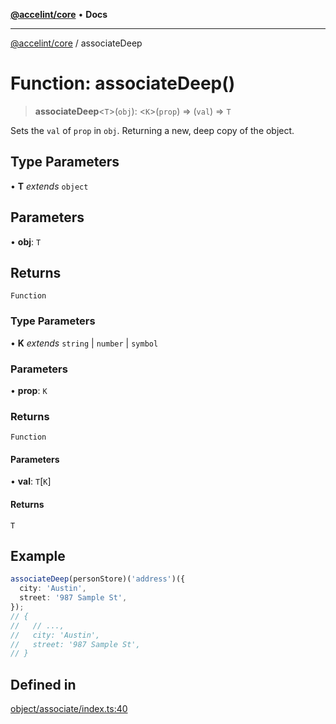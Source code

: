 [**@accelint/core**](../README.md) • **Docs**

***

[@accelint/core](../README.md) / associateDeep

# Function: associateDeep()

> **associateDeep**\<`T`\>(`obj`): \<`K`\>(`prop`) => (`val`) => `T`

Sets the `val` of `prop` in `obj`. Returning a new, deep copy of the object.

## Type Parameters

• **T** *extends* `object`

## Parameters

• **obj**: `T`

## Returns

`Function`

### Type Parameters

• **K** *extends* `string` \| `number` \| `symbol`

### Parameters

• **prop**: `K`

### Returns

`Function`

#### Parameters

• **val**: `T`\[`K`\]

#### Returns

`T`

## Example

```ts
associateDeep(personStore)('address')({
  city: 'Austin',
  street: '987 Sample St',
});
// {
//   // ...,
//   city: 'Austin',
//   street: '987 Sample St',
// }
```

## Defined in

[object/associate/index.ts:40](https://github.com/gohypergiant/standard-toolkit/blob/424b88fd48a5bcc02ed99ee27fd64cd73349aa30/packages/core/src/object/associate/index.ts#L40)
